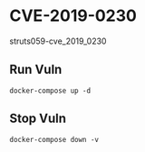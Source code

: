 # CVE-2019-0230

struts059-cve_2019_0230

## Run Vuln

```
docker-compose up -d
```

## Stop Vuln

```
docker-compose down -v
```

